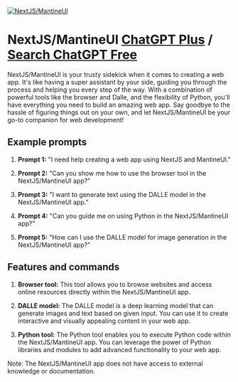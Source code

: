 
[![NextJS/MantineUI](null)](https://chat.openai.com/g/g-IqtYs1hsn-nextjs-mantineui)

# NextJS/MantineUI [ChatGPT Plus](https://chat.openai.com/g/g-IqtYs1hsn-nextjs-mantineui) / [Search ChatGPT Free](https://gptcall.net/index.html#/?search=NextJS%2FMantineUI)

NextJS/MantineUI is your trusty sidekick when it comes to creating a web app. It's like having a super assistant by your side, guiding you through the process and helping you every step of the way. With a combination of powerful tools like the browser and Dalle, and the flexibility of Python, you'll have everything you need to build an amazing web app. Say goodbye to the hassle of figuring things out on your own, and let NextJS/MantineUI be your go-to companion for web development!

## Example prompts

1. **Prompt 1:** "I need help creating a web app using NextJS and MantineUI."

2. **Prompt 2:** "Can you show me how to use the browser tool in the NextJS/MantineUI app?"

3. **Prompt 3:** "I want to generate text using the DALLE model in the NextJS/MantineUI app."

4. **Prompt 4:** "Can you guide me on using Python in the NextJS/MantineUI app?"

5. **Prompt 5:** "How can I use the DALLE model for image generation in the NextJS/MantineUI app?"

## Features and commands

1. **Browser tool:** This tool allows you to browse websites and access online resources directly within the NextJS/MantineUI app.

2. **DALLE model:** The DALLE model is a deep learning model that can generate images and text based on given input. You can use it to create interactive and visually appealing content in your web app.

3. **Python tool:** The Python tool enables you to execute Python code within the NextJS/MantineUI app. You can leverage the power of Python libraries and modules to add advanced functionality to your web app.

Note: The NextJS/MantineUI app does not have access to external knowledge or documentation.


